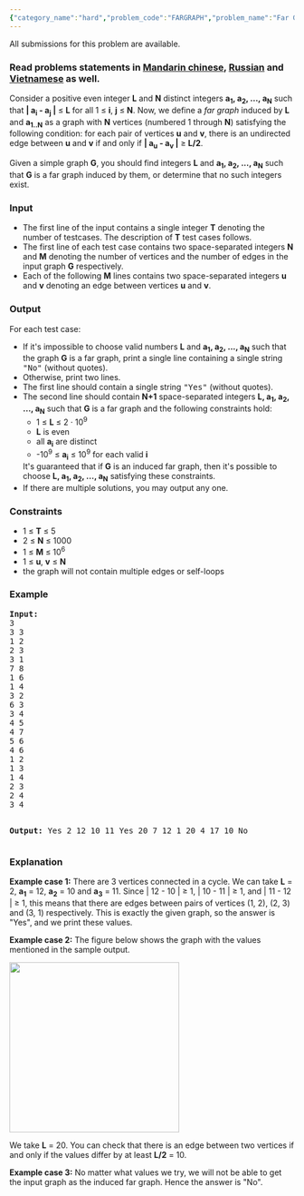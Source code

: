 ```yaml
---
{"category_name":"hard","problem_code":"FARGRAPH","problem_name":"Far Graphs","languages_supported":{"0":"C","1":"CPP14","2":"JAVA","3":"PYTH","4":"PYTH 3.5","5":"PYPY"},"max_timelimit":1,"source_sizelimit":50000,"problem_author":"admin3","problem_tester":"kingofnumbers","date_added":"18-12-2017","tags":{"0":"admin3","1":"cook90","2":"graph","3":"medium"},"editorial_url":"https://discuss.codechef.com/problems/FARGRAPH","time":{"view_start_date":1516559400,"submit_start_date":1516559400,"visible_start_date":1516559400,"end_date":1735669800},"is_direct_submittable":false,"layout":"problem"}
---
```

<span class="solution-visible-txt">All submissions for this problem are available.</span><h3>Read problems statements in <a target="_blank" 
href="http://www.codechef.com/download/translated/COOK90/mandarin/FARGRAPH.pdf">Mandarin chinese</a>, <a target="_blank" 
href="http://www.codechef.com/download/translated/COOK90/russian/FARGRAPH.pdf">Russian</a> and <a target="_blank" 
href="http://www.codechef.com/download/translated/COOK90/vietnamese/FARGRAPH.pdf">Vietnamese</a> as well.</h3>

<p>Consider a positive even integer <b>L</b> and <b>N</b> distinct integers <b>a<sub>1</sub>, a<sub>2</sub>, ..., a<sub>N</sub></b> such that <b>| a<sub>i</sub> - a<sub>j</sub> |</b> ≤ <b>L</b> for all 1 ≤ <b>i</b>, <b>j</b> ≤ <b>N</b>. Now, we define a <i>far graph</i> induced by <b>L</b> and <b>a<sub>1..N</sub></b> as a graph with <b>N</b> vertices (numbered 1 through <b>N</b>) satisfying the following condition: for each pair of vertices <b>u</b> and <b>v</b>, there is an undirected edge between <b>u</b> and <b>v</b> if and only if <b>| a<sub>u</sub> - a<sub>v</sub> |</b> ≥ <b>L/2</b>.</p>

<p>Given a simple graph <b>G</b>, you should find integers <b>L</b> and <b>a<sub>1</sub>, a<sub>2</sub>, ..., a<sub>N</sub></b> such that <b>G</b> is a far graph induced by them, or determine that no such integers exist.</p>

<h3>Input</h3>
<ul>
<li>The first line of the input contains a single integer <b>T</b> denoting the number of testcases. The description of <b>T</b> test cases follows.</li>
<li>The first line of each test case contains two space-separated integers <b>N</b> and <b>M</b> denoting the number of vertices and the number of edges in the input graph <b>G</b> respectively.</li>
<li>Each of the following <b>M</b> lines contains two space-separated integers <b>u</b> and <b>v</b> denoting an edge between vertices <b>u</b> and <b>v</b>.</li>
</ul>

<h3>Output</h3>
For each test case:<ul>
<li>If it's impossible to choose valid numbers <b>L</b> and <b>a<sub>1</sub>, a<sub>2</sub>, ..., a<sub>N</sub></b> such that the graph <b>G</b> is a far graph, print a single line containing a single string <tt>"No"</tt> (without quotes).</li>
<li>Otherwise, print two lines.</li>
<li>The first line should contain a single string <tt>"Yes"</tt> (without quotes).</li>
<li>The second line should contain <b>N+1</b> space-separated integers <b>L, a<sub>1</sub>, a<sub>2</sub>, ..., a<sub>N</sub></b> such that <b>G</b> is a far graph and the following constraints hold:
<ul>
<li>1 ≤ <b>L</b> ≤ 2 · 10<sup>9</sup></li>
<li><b>L</b> is even</li>
<li>all <b>a<sub>i</sub></b> are distinct</li>
<li>-10<sup>9</sup> ≤ <b>a<sub>i</sub></b> ≤ 10<sup>9</sup> for each valid <b>i</b></li>
</ul>
It's guaranteed that if <b>G</b> is an induced far graph, then it's possible to choose <b>L, a<sub>1</sub>, a<sub>2</sub>, ..., a<sub>N</sub></b> satisfying these constraints.
</li>
<li>If there are multiple solutions, you may output any one.</li>
</ul>

<h3>Constraints</h3>
<ul>
<li>1 ≤ <b>T</b> ≤ 5</li>
<li>2 ≤ <b>N</b> ≤ 1000</li>
<li>1 ≤ <b>M</b> ≤ 10<sup>6</sup></li>
<li>1 ≤ <b>u</b>, <b>v</b> ≤ <b>N</b></li>
<li>the graph will not contain multiple edges or self-loops</li>
</ul>

<h3>Example</h3>
<pre><b>Input:</b>
3
3 3
1 2
2 3
3 1
7 8
1 6
1 4
3 2
6 3
3 4
4 5
4 7
5 6
4 6
1 2
1 3
1 4
2 3
2 4
3 4

<b>Output:</b>
Yes
2 12 10 11
Yes
20 7 12 1 20 4 17 10
No
</pre>

<h3>Explanation</h3>
<p><b>Example case 1:</b> There are 3 vertices connected in a cycle. We can take <b>L</b> = 2, <b>a<sub>1</sub></b> = 12, <b>a<sub>2</sub></b> = 10 and <b>a<sub>3</sub></b> = 11. Since | 12 - 10 | ≥ 1, | 10 - 11 | ≥ 1, and | 11 - 12 | ≥ 1, this means that there are edges between pairs of vertices (1, 2), (2, 3) and (3, 1) respectively. This is exactly the given graph, so the answer is "Yes", and we print these values.</p>

<p><b>Example case 2:</b> The figure below shows the graph with the values mentioned in the sample output.</p>

<img src="https://codechef_shared.s3.amazonaws.com/download/upload/ACM17GWR/FARGRAPH.png" height="300"/>

<p>We take <b>L</b> = 20. You can check that there is an edge between two vertices if and only if the values differ by at least <b>L/2</b> = 10.</p>

<p><b>Example case 3:</b> No matter what values we try, we will not be able to get the input graph as the induced far graph. Hence the answer is "No".</p>